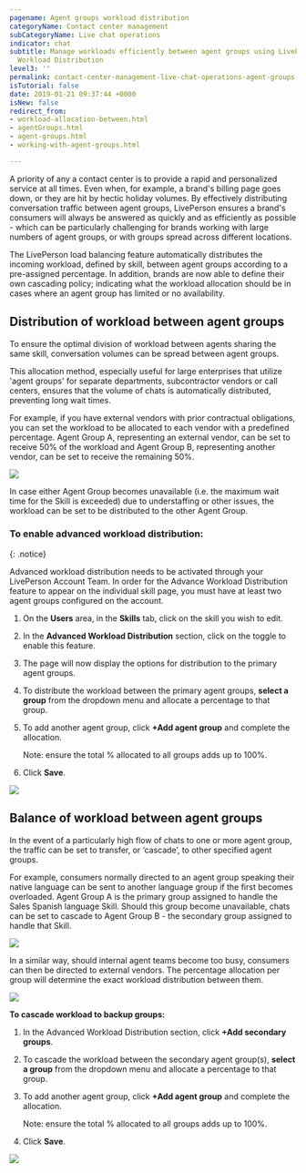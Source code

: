 ```yaml
---
pagename: Agent groups workload distribution
categoryName: Contact center management
subCategoryName: Live chat operations
indicator: chat
subtitle: Manage workloads efficiently between agent groups using LivePerson's Advanced
  Workload Distribution
level3: ''
permalink: contact-center-management-live-chat-operations-agent-groups-workload-distribution.html
isTutorial: false
date: 2019-01-21 09:37:44 +0000
isNew: false
redirect_from:
- workload-allocation-between.html
- agentGroups.html
- agent-groups.html
- working-with-agent-groups.html

---
```

A priority of any a contact center is to provide a rapid and personalized service at all times. Even when, for example, a brand's billing page goes down, or they are hit by hectic holiday volumes. By effectively distributing conversation traffic between agent groups, LivePerson ensures a brand's consumers will always be answered as quickly and as efficiently as possible - which can be particularly challenging for brands working with large numbers of agent groups, or with groups spread across different locations.

The LivePerson load balancing feature automatically distributes the incoming workload, defined by skill, between agent groups according to a pre-assigned percentage. In addition, brands are now able to define their own cascading policy; indicating what the workload allocation should be in cases where an agent group has limited or no availability.

## **Distribution of workload between agent groups**

To ensure the optimal division of workload between agents sharing the same skill, conversation volumes can be spread between agent groups.

This allocation method, especially useful for large enterprises that utilize 'agent groups' for separate departments, subcontractor vendors or call centers, ensures that the volume of chats is automatically distributed, preventing long wait times.

For example, if you have external vendors with prior contractual obligations, you can set the workload to be allocated to each vendor with a predefined percentage. Agent Group A, representing an external vendor, can be set to receive 50% of the workload and Agent Group B, representing another vendor, can be set to receive the remaining 50%.

![](//ce-sr.s3.eu-west-1.amazonaws.com/knowledge/img/workload-distribution-between-agent-groups-1b.png)

In case either Agent Group becomes unavailable (i.e. the maximum wait time for the Skill is exceeded) due to understaffing or other issues, the workload can be set to be distributed to the other Agent Group.

### **To enable advanced workload distribution:**

{: .notice}

Advanced workload distribution needs to be activated through your LivePerson Account Team. In order for the Advance Workload Distribution feature to appear on the individual skill page, you must have at least two agent groups configured on the account.

1. On the **Users** area, in the **Skills** tab, click on the skill you wish to edit.
2. In the **Advanced Workload Distribution** section, click on the toggle to enable this feature.
3. The page will now display the options for distribution to the primary agent groups.
4. To distribute the workload between the primary agent groups, **select a group** from the dropdown menu and allocate a percentage to that group.
5. To add another agent group, click **+Add agent group** and complete the allocation.

   Note: ensure the total % allocated to all groups adds up to 100%.
6. Click **Save**.

![](//ce-sr.s3.eu-west-1.amazonaws.com/knowledge/img/workload-distribution-between-agent-groups-3b.png)

## **Balance of workload between agent groups**

In the event of a particularly high flow of chats to one or more agent group, the traffic can be set to transfer, or ‘cascade’, to other specified agent groups.

For example, consumers normally directed to an agent group speaking their native language can be sent to another language group if the first becomes overloaded. Agent Group A is the primary group assigned to handle the Sales Spanish language Skill. Should this group become unavailable, chats can be set to cascade to Agent Group B - the secondary group assigned to handle that Skill.

![](//ce-sr.s3.eu-west-1.amazonaws.com/knowledge/img/workload-distribution-between-agent-groups-4b.png)

In a similar way, should internal agent teams become too busy, consumers can then be directed to external vendors. The percentage allocation per group will determine the exact workload distribution between them.

![](//ce-sr.s3.eu-west-1.amazonaws.com/knowledge/img/workload-distribution-between-agent-groups-5b.png)

**To cascade workload to backup groups:**

1. In the Advanced Workload Distribution section, click **+Add secondary groups**.
2. To cascade the workload between the secondary agent group(s), **select a group** from the dropdown menu and allocate a percentage to that group.
3. To add another agent group, click **+Add agent group** and complete the allocation.

   Note: ensure the total % allocated to all groups adds up to 100%.
4. Click **Save**.

![](//ce-sr.s3.eu-west-1.amazonaws.com/knowledge/img/workload-distribution-between-agent-groups-6b.png)
